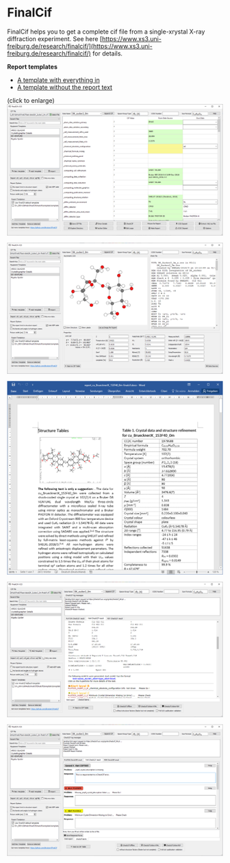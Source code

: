# FinalCif

FinalCif helps you to get a complete cif file from a single-xrystal X-ray diffraction experiment. See here [https://www.xs3.uni-freiburg.de/research/finalcif/](https://www.xs3.uni-freiburg.de/research/finalcif/) for details.

**Report templates**
- [A template with everything in](https://github.com/dkratzert/FinalCif/raw/master/template/template_text.docx)
- [A template without the report text](https://github.com/dkratzert/FinalCif/raw/master/template/template_without_text.docx)


(click to enlarge)
![FinalCif main Window](https://github.com/dkratzert/FinalCif/raw/master/screenshots/finalcif_main.PNG)

![FinalCif details](https://github.com/dkratzert/FinalCif/raw/master/screenshots/finalcif_details.PNG)

![FinalCif report](https://github.com/dkratzert/FinalCif/raw/master/screenshots/finalcif_report.PNG)

![FinalCif CheckCIF](https://github.com/dkratzert/FinalCif/raw/master/screenshots/finalcif_checkcif.png)

![FinalCif responses](https://github.com/dkratzert/FinalCif/raw/master/screenshots/finalcif_responses.png)

